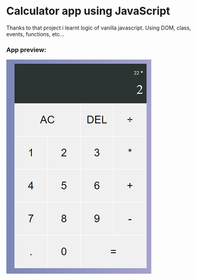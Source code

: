 # Calculator app using JavaScript

Thanks to that project i learnt logic of vanilla javascript.
Using DOM, class, events, functions, etc...

### App preview:

![](https://github.com/jakubfronczyk/calculator-js/blob/main/calculator-js.png)